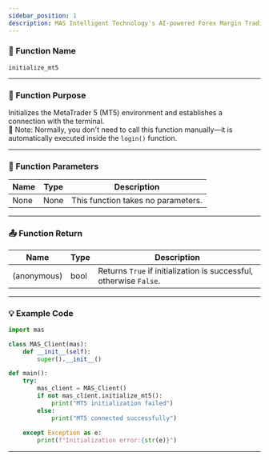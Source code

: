 ```yaml
---
sidebar_position: 1
description: MAS Intelligent Technology's AI-powered Forex Margin Trading Platform with full MetaTrader MT5 broker integration allows investors to generate automated trading strategies simply by entering text. Supports instant backtesting,real-time data synchronization,and seamless multi-broker switching. No coding experience required to easily launch AI automated trading,optimize strategies,and reduce market risk. Designed for both individual traders and financial institutions with standardized MetaTrader MT5-compatible APIs,automated backtesting,and quantitative strategy optimization to help enterprises deploy stable and efficient trading solutions quickly.
---
```


### 🧩 Function Name

`initialize_mt5`

---

### 🎯 Function Purpose

Initializes the MetaTrader 5 (MT5) environment and establishes a connection with the terminal.  
📌 Note: Normally, you don't need to call this function manually—it is automatically executed inside the `login()` function.

---

### 🔧 Function Parameters

| Name | Type | Description        |
|------|------|--------------------|
| None | None | This function takes no parameters. |

---

### 📤 Function Return 

| Name        | Type | Description                              | 
|-------------|------|------------------------------------------|
| (anonymous) | bool | Returns `True` if initialization is successful, otherwise `False`. |

---

### 💡 Example Code

```python
import mas

class MAS_Client(mas):
    def __init__(self):
        super().__init__()

def main():
    try:
        mas_client = MAS_Client()
        if not mas_client.initialize_mt5():
            print("MT5 initialization failed")
        else:
            print("MT5 connected successfully")
            
    except Exception as e:
        print(f"Initialization error:{str(e)}")
```
---